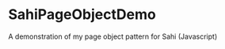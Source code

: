 SahiPageObjectDemo
==================

A demonstration of my page object pattern for Sahi (Javascript)
